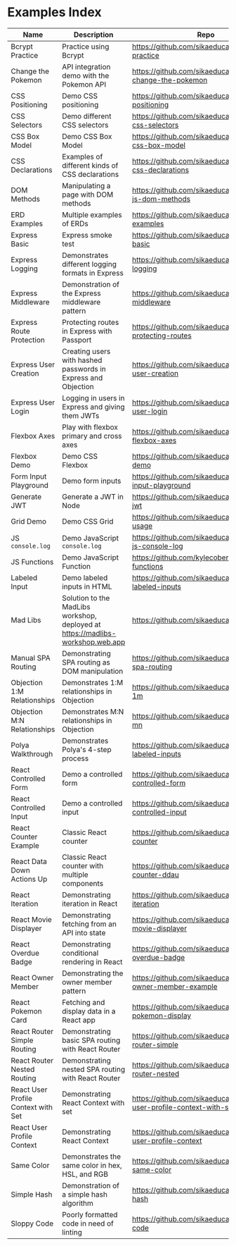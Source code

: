 # Examples Index

| Name | Description | Repo | REPL |
| --- | --- | --- | --- |
| Bcrypt Practice | Practice using Bcrypt | https://github.com/sikaeducation/bcrypt-practice | https://codesandbox.io/s/unruffled-chatterjee-4mkez |
| Change the Pokemon | API integration demo with the Pokemon API | https://github.com/sikaeducation/example-change-the-pokemon | |
| CSS Positioning | Demo CSS positioning | https://github.com/sikaeducation/css-positioning | https://codesandbox.io/s/wonderful-moon-jzcd2?file=/index.css |
| CSS Selectors | Demo different CSS selectors | https://github.com/sikaeducation/example-css-selectors | |
| CSS Box Model | Demo CSS Box Model | https://github.com/sikaeducation/example-css-box-model | |
| CSS Declarations | Examples of different kinds of CSS declarations | https://github.com/sikaeducation/example-css-declarations | |
| DOM Methods | Manipulating a page with DOM methods | https://github.com/sikaeducation/example-js-dom-methods | |
| ERD Examples | Multiple examples of ERDs | https://github.com/sikaeducation/erd-examples | |
| Express Basic | Express smoke test | https://github.com/sikaeducation/express-basic | https://codesandbox.io/s/nifty-dan-13d2p |
| Express Logging | Demonstrates different logging formats in Express | https://github.com/sikaeducation/express-logging | https://codesandbox.io/s/affectionate-water-4gkgg |
| Express Middleware | Demonstration of the Express middleware pattern | https://github.com/sikaeducation/express-middleware | https://codesandbox.io/s/gifted-shadow-k0g4z |
| Express Route Protection | Protecting routes in Express with Passport | https://github.com/sikaeducation/express-protecting-routes | https://codesandbox.io/s/admiring-saha-ik32w |
| Express User Creation | Creating users with hashed passwords in Express and Objection | https://github.com/sikaeducation/express-user-creation | https://codesandbox.io/s/lingering-dawn-o70gt?file=/models/User.js |
| Express User Login | Logging in users in Express and giving them JWTs | https://github.com/sikaeducation/express-user-login | https://codesandbox.io/s/bold-faraday-p74es |
| Flexbox Axes | Play with flexbox primary and cross axes | https://github.com/sikaeducation/css-flexbox-axes | https://codesandbox.io/s/reverent-hodgkin-b3ru6 |
| Flexbox Demo | Demo CSS Flexbox | https://github.com/sikaeducation/flexbox-demo | https://codesandbox.io/s/lucid-allen-gjsxb |
| Form Input Playground | Demo form inputs | https://github.com/sikaeducation/form-input-playground | https://codesandbox.io/s/charming-pike-426kj |
| Generate JWT | Generate a JWT in Node | https://github.com/sikaeducation/generate-jwt | https://codesandbox.io/s/little-water-zijgq |
| Grid Demo | Demo CSS Grid | https://github.com/sikaeducation/css-grid-usage | https://codesandbox.io/s/optimistic-sun-y8bo8 |
| JS `console.log` | Demo JavaScript `console.log`| https://github.com/sikaeducation/example-js-console-log | |
| JS Functions | Demo JavaScript Function | https://github.com/kylecoberly/example-js-functions | |
| Labeled Input | Demo labeled inputs in HTML | https://github.com/sikaeducation/example-labeled-inputs | |
| Mad Libs | Solution to the MadLibs workshop, deployed at https://madlibs-workshop.web.app | https://github.com/sikaeducation/mad-libs | https://codesandbox.io/s/sparkling-shadow-qksuf |
| Manual SPA Routing | Demonstrating SPA routing as DOM manipulation | https://github.com/sikaeducation/manual-spa-routing | https://codesandbox.io/s/hardcore-lalande-hwewm |
| Objection 1:M Relationships | Demonstrates 1:M relationships in Objection | https://github.com/sikaeducation/objection-1m | https://codesandbox.io/s/gifted-tree-2jm56 |
| Objection M:N Relationships | Demonstrates M:N relationships in Objection | https://github.com/sikaeducation/objection-mn | https://codesandbox.io/s/relaxed-shannon-5y30d |
| Polya Walkthrough | Demonstrates Polya's 4-step process | https://github.com/sikaeducation/example-labeled-inputs | |
| React Controlled Form| Demo a controlled form | https://github.com/sikaeducation/react-controlled-form | https://codesandbox.io/s/priceless-snyder-b5nng |
| React Controlled Input| Demo a controlled input | https://github.com/sikaeducation/react-controlled-input | https://codesandbox.io/s/shy-smoke-62fuh |
| React Counter Example | Classic React counter | https://github.com/sikaeducation/react-counter | https://codesandbox.io/s/admiring-bouman-g30dj |
| React Data Down Actions Up | Classic React counter with multiple components | https://github.com/sikaeducation/react-counter-ddau | https://codesandbox.io/s/awesome-gauss-xyw1r |
| React Iteration | Demonstrating iteration in React | https://github.com/sikaeducation/react-iteration | https://codesandbox.io/s/loving-carson-uthpx |
| React Movie Displayer | Demonstrating fetching from an API into state | https://github.com/sikaeducation/react-movie-displayer | https://codesandbox.io/s/restless-lake-vp45p |
| React Overdue Badge | Demonstrating conditional rendering in React | https://github.com/sikaeducation/react-overdue-badge | https://codesandbox.io/s/little-surf-b2qot |
| React Owner Member | Demonstrating the owner member pattern | https://github.com/sikaeducation/react-owner-member-example | https://codesandbox.io/s/brave-wind-boc7m?file=/src/ItemList.js |
| React Pokemon Card | Fetching and display data in a React app | https://github.com/sikaeducation/react-pokemon-display | https://codesandbox.io/s/epic-mendel-7ys34?file=/src/PokemonCard.js |
| React Router Simple Routing | Demonstrating basic SPA routing with React Router | https://github.com/sikaeducation/react-router-simple | https://codesandbox.io/s/awesome-payne-4wkvd |
| React Router Nested Routing | Demonstrating nested SPA routing with React Router | https://github.com/sikaeducation/react-router-nested | |
| React User Profile Context with Set | Demonstrating React Context with set | https://github.com/sikaeducation/react-user-profile-context-with-set | https://codesandbox.io/s/exciting-meadow-r4xeg |
| React User Profile Context| Demonstrating React Context | https://github.com/sikaeducation/react-user-profile-context | https://codesandbox.io/s/angry-cache-wqbkf |
| Same Color | Demonstrates the same color in hex, HSL, and RGB | https://github.com/sikaeducation/example-same-color | https://codesandbox.io/s/ecstatic-sun-qdulk?file=/index.css |
| Simple Hash | Demonstration of a simple hash algorithm | https://github.com/sikaeducation/simple-hash | https://codesandbox.io/s/hungry-margulis-27msn?file=/index.js |
| Sloppy Code | Poorly formatted code in need of linting | https://github.com/sikaeducation/sloppy-code | |
